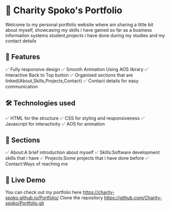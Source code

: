 # 🎨  Charity Spoko's Portfolio
Welcome to my personal portfolio website where am sharing a little bit about myself, showcasing my skills i have gained so far as a business information systems student,projects i have done during my studies and my contact details
##  🌟  Features
✅ Fully responsive design
✅ Smooth Animation Using AOS library
✅ Interactive Back to Top button
✅ Organised sections that are linked(About,Skills,Projects,Contact)
✅ Contact details for easy communication

##  🛠️ Technologies used
✅ HTML for the structure
✅ CSS for styling and responsiveness
✅ Javascript for interactivity
✅ AOS for animation

##  📂 Sections
✅ About:A brief introduction about myself
✅ Skills:Software development skills that i have
✅ Projects:Some projects that i have done before
✅ Contact:Ways of reaching me
## 🚀 Live Demo  
You can check out my portfolio here https://charity-spoko.github.io/Portfolio/
Clone the repository https://github.com/Charity-spoko/Portfolio.git

